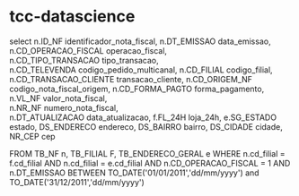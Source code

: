 # tcc-datascience


select 
n.ID_NF                                identificador_nota_fiscal,
n.DT_EMISSAO                           data_emissao,          
n.CD_OPERACAO_FISCAL                   operacao_fiscal,     
n.CD_TIPO_TRANSACAO                    tipo_transacao,     
n.CD_TELEVENDA                         codigo_pedido_multicanal,
n.CD_FILIAL                            codigo_filial,
n.CD_TRANSACAO_CLIENTE                 transacao_cliente,
n.CD_ORIGEM_NF                         codigo_nota_fiscal_origem,
n.CD_FORMA_PAGTO                       forma_pagamento,     
n.VL_NF                                valor_nota_fiscal,  
n.NR_NF                                numero_nota_fiscal,    
n.DT_ATUALIZACAO                       data_atualizacao,
f.FL_24H                       loja_24h,
e.SG_ESTADO                              estado,
DS_ENDERECO                            endereco,
DS_BAIRRO                              bairro,
DS_CIDADE                              cidade,
NR_CEP                                 cep

FROM TB_NF n, TB_FILIAL F, TB_ENDERECO_GERAL e
WHERE  n.cd_filial = f.cd_filial
AND n.cd_filial = e.cd_filial
AND n.CD_OPERACAO_FISCAL = 1
AND n.DT_EMISSAO BETWEEN TO_DATE('01/01/2011','dd/mm/yyyy') and TO_DATE('31/12/2011','dd/mm/yyyy')

